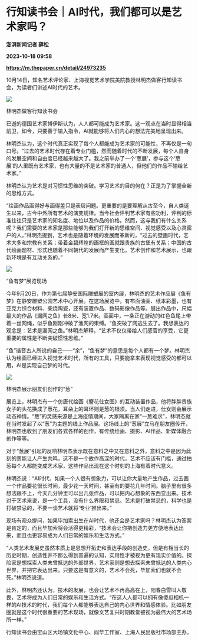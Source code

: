 # 行知读书会｜AI时代，我们都可以是艺术家吗？
**澎湃新闻记者 薛松**

**2023-10-18 09:58**

**https://m.thepaper.cn/detail/24973235**

10月14日，知名艺术评论家、上海视觉艺术学院美院教授林明杰做客行知读书会，为读者们讲述AI时代的艺术。

![](https://imagecloud.thepaper.cn/thepaper/image/274/597/213.jpg)

林明杰做客行知读书会

已逝的德国艺术家博伊斯认为，人人都可能成为艺术家。这一观点在当时显得相当前卫，如今，只要善于输入指令，AI就能够将人们内心的想法完美地呈现出来。

林明杰认为，这个时代真正实现了每个人都能成为艺术家的可能性，不再仅是一句口号。“过去的艺术时代存在着专业门槛，然而随着时代的不断发展，每个人自身的发展空间和自由度已经越来越大了。我之前举办了一个‘葱展’，参与这个‘葱展’的人里既有艺术家，也有大量的不是艺术家的普通人，但他们的作品不输给艺术家。”

林明杰认为艺术是对习惯性思维的突破。学习艺术的目的何在？正是为了掌握全新的思维方式。

“绘画作品画得好与画得差只是表层问题。更重要的是要理解从古至今，自人类诞生以来，古今中外所有艺术的演变规律。当今社会评判艺术家有些功利，评判的标准往往只是艺术家的知名度、地位以及作品的价格。然而，这与我们有什么关系呢？我们需要的艺术家是那些能够为我们打开新的思维空间、视觉感受以及心灵窗户的人，”林明杰提到，艺术也是随着环境的发展而革新的，“过去的壁画时代，艺术大多和宗教有关系；带着金碧辉煌的画框的画就跟贵族的古堡有关系；中国的古代绘画题材、形式也随着不同朝代的发展而产生变化。艺术创作和艺术展示，也跟新环境是有互动关系的。”

![](https://imagecloud.thepaper.cn/thepaper/image/274/597/211.jpg)

“鱼有梦”展览现场

今年9月20日，作为第七届静安国际雕塑展的室内展，林明杰的艺术作品展《鱼有梦》在静安雕塑公园艺术中心开展。在这场展览中，有布面油画、纸本彩墨，也有亚克力综合材料、柴烧陶瓷，还有装置作品、数码影像作品等。展出作品中，尺幅最大的作品《漏网之鱼》长8米、宽1.7米。画面中，一条正在游动的红色鱼尾上带着一丝网绳，似乎鱼刚刚冲破了渔网的束缚。“鱼突破了网逃生去了。我想表达的观念是：艺术是漏网之鱼。”林明杰解释，“艺术不仅仅带给人们感官的享受，它更重要的属性是不断突破惯性思维。”

“鱼”谐音古人所说的自己——“余”，“鱼有梦”的意思是每个人都有一个梦。林明杰认为绘画已经进入视觉艺术时代，所有的工具，只要能拿来表现视觉感受的都可以用，AI是实现自己梦的时代。

![](https://imagecloud.thepaper.cn/thepaper/image/274/597/212.jpg)

林明杰展示朋友们创作的“葱”

展览上，林明杰有一个仿唐代绘画《簪花仕女图》的互动装置作品，他将胖胖贵族女子的头花换成了葱花，耳朵上的耳环则是葱的根须。当人们走进，仕女则会展示动态神情。“葱”的灵感来源是上海疫情期间，大家隔离在家“一葱难求”，林明杰就在当时发起了以“葱”为主题的线上作品展。这场线上的“葱展”立马在朋友圈传开，林明杰也收到了朋友们各式各样的创作，有传统绘画、摄影、AI作品、新媒体融合创作等等。

对于“葱展”引起的反响林明杰表示既在意料之中又在意料之外，意料之中是因为此刻的葱能让人产生共鸣，这不是一个故作高深的时代，艺术不应该有门槛，通过拍葱每个人都能变成艺术家，这些作品出现在这个时刻的上海有着时代意义。

林明杰说：“AI时代，如果一个人很有想象力，可以让你大量地产生作品，过去画一个作品要花很长时间，最少花一天时间，甚至有的要花几年时间。脑子里有很多想法跟不上，今天几分钟里可以出几张作品，可以把内心想象的东西变出来。技术对于艺术来说，是一个工具，没有什么界限和禁忌。艺术是打破禁忌的，科学也是打破禁忌的，不要一谈艺术就将‘专业’推出来。”

现场有观众提问，如果毕加索出生在AI时代，他还会是艺术家吗？林明杰认为答案是肯定的，而且毕加索将会活得更精彩，“技术会让你把创造力更方便地表达出来，而且也更容易成为人们日常的娱乐和生活方式。”

“人类艺术发展史虽然本质上是思想开拓史和表达手段的创造史，但是有相当长的历史时期，创造性并不那么得到普遍的认知，实用性才被视为更有现实价值的。探险家是想探索人类未曾抵达的外部世界，艺术家则是想去探索未曾抵达的人类内心世界，并把它表达出来。只要这是有意义的，艺术不会死，毕加索们也就不会死。”林明杰说道。

此外，林明杰还认为，技术的发展，也会让艺术不再高高在上，阳春白雪叫人敬畏，艺术将成为人们日常的娱乐和生活方式。“在这人人都可以拥有像傻瓜相机一样的AI技术的时代，我们每个人都能够表达自己的内心世界和情感体验。比如朋友圈就是这个时代很重要的艺术现场，就像文艺复兴时期教堂被视为最伟大的艺术场所一样。”

行知读书会由宝山区大场镇文化中心、阎华工作室、上海人民出版社市场部主办。
